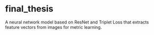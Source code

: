 # final_thesis
A neural network model based on ResNet and Triplet Loss that extracts feature vectors from images for metric learning.
